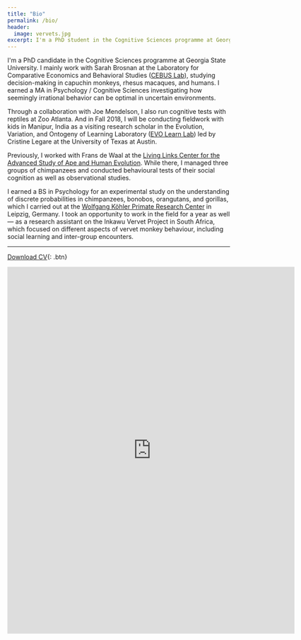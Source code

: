 ```yaml
---
title: "Bio"
permalink: /bio/
header:
  image: vervets.jpg
excerpt: I'm a PhD student in the Cognitive Sciences programme at Georgia State University. I mainly work with Sarah Brosnan at the Laboratory for Comparative Economics and Behavioral Studies Lab (CEBUS Lab).
---
```


<!-- {% include toc title=page.title %} -->

I'm a PhD candidate in the Cognitive Sciences programme at Georgia State University. I mainly work with Sarah Brosnan at the Laboratory for Comparative Economics and Behavioral Studies ([CEBUS Lab](http://www.sarah-brosnan.com/lab)), studying decision-making in capuchin monkeys, rhesus macaques, and humans. I earned a MA in Psychology / Cognitive Sciences investigating how seemingly irrational behavior can be optimal in uncertain environments.

Through a collaboration with Joe Mendelson, I also run cognitive tests with reptiles at Zoo Atlanta. And in Fall 2018, I will be conducting fieldwork with kids in Manipur, India as a visiting research scholar in the Evolution, Variation, and Ontogeny of Learning Laboratory ([EVO Learn Lab](http://www.cristinelegare.com/lab/)) led by Cristine Legare at the University of Texas at Austin.

Previously, I worked with Frans de Waal at the [Living Links Center for the Advanced Study of Ape and Human Evolution](http://emory.edu/LIVING_LINKS). While there, I managed three groups of chimpanzees and conducted behavioural tests of their social cognition as well as observational studies.
 
I earned a BS in Psychology for an experimental study on the understanding of discrete probabilities in chimpanzees, bonobos, orangutans, and gorillas, which I carried out at the [Wolfgang Köhler Primate Research Center](http://wkprc.eva.mpg.de/english/index.htm) in Leipzig, Germany. I took an opportunity to work in the field for a year as well — as a research assistant on the Inkawu Vervet Project in South Africa, which focused on different aspects of vervet monkey behaviour, including social learning and inter-group encounters.

***

[<i class='fa fa-file-pdf-o'></i> Download CV](https://github.com/jwatzek/cv/raw/master/cv.pdf){: .btn}

<iframe src="https://docs.google.com/viewer?url=https://github.com/jwatzek/cv/raw/master/cv.pdf&embedded=true" style="width:650px; height:830px;" frameborder="0"></iframe>

